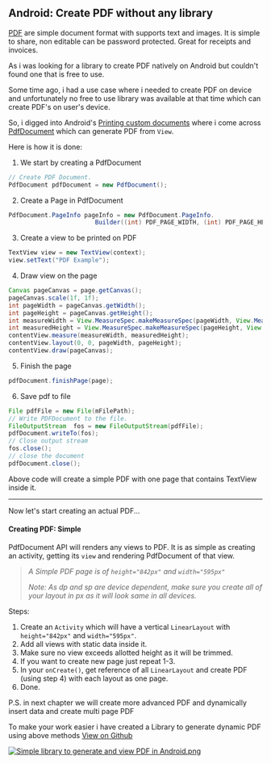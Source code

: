 ## Android: Create PDF without any library

[PDF](https://en.wikipedia.org/wiki/PDF) are simple document format with supports text and images. It is simple to share, non editable can be password protected. Great for receipts and invoices.

As i was looking for a library to create PDF natively on Android but couldn't found one that is free to use.

Some time ago, i had a use case where i needed to create PDF on device and unfortunately no free to use library was available at that time which can create PDF's on user's device.

So, i digged into Android's  [Printing custom documents](https://developer.android.com/training/printing/custom-docs.html) where i come across  [PdfDocument](https://developer.android.com/reference/android/graphics/pdf/PdfDocument) which can generate PDF from `View`.

Here is how it is done:

1. We start by creating a PdfDocument
```java
// Create PDF Document.
PdfDocument pdfDocument = new PdfDocument();
```

2. Create a Page in PdfDocument
```java
PdfDocument.PageInfo pageInfo = new PdfDocument.PageInfo.
                        Builder((int) PDF_PAGE_WIDTH, (int) PDF_PAGE_HEIGHT, i + 1).create();
```

3. Create a view to be printed on PDF
```java
TextView view = new TextView(context);
view.setText("PDF Example");
```

4. Draw view on the page
```java
Canvas pageCanvas = page.getCanvas();
pageCanvas.scale(1f, 1f);
int pageWidth = pageCanvas.getWidth();
int pageHeight = pageCanvas.getHeight();
int measureWidth = View.MeasureSpec.makeMeasureSpec(pageWidth, View.MeasureSpec.EXACTLY);
int measuredHeight = View.MeasureSpec.makeMeasureSpec(pageHeight, View.MeasureSpec.EXACTLY);
contentView.measure(measureWidth, measuredHeight);
contentView.layout(0, 0, pageWidth, pageHeight);
contentView.draw(pageCanvas);
```

5. Finish the page
```java
pdfDocument.finishPage(page);
```

6. Save pdf to file
```java
File pdfFile = new File(mFilePath);
// Write PDFDocument to the file.
FileOutputStream  fos = new FileOutputStream(pdfFile);
pdfDocument.writeTo(fos);
// Close output stream
fos.close();
// close the document
pdfDocument.close();
``` 

Above code will create a simple PDF with one page that contains TextView inside it.

***
Now let's start creating an actual PDF...
#### Creating PDF: Simple

PdfDocument API will renders any views to PDF. It is as simple as creating an activity, getting its `view` and rendering PdfDocument of that view.

> *A Simple PDF page is of `height="842px"` and `width="595px"`*
>
> *Note: As dp and sp are device dependent, make sure you create all of your layout in px as it will look same in all devices.*

Steps:
1. Create an `Activity` which will have a vertical `LinearLayout` with `height="842px"` and `width="595px"`.
2. Add all views with static data inside it.
3. Make sure no view exceeds allotted height as it will be trimmed.
4. If you want to create new page just repeat 1-3.
5. In your `onCreate()`, get reference of all `LinearLayout` and create PDF (using step 4) with each layout as one page.
6. Done.

P.S. in next chapter we will create more advanced PDF and dynamically insert data and create multi page PDF

To make your work easier i have created a Library to generate dynamic PDF using above methods [View on Github](https://github.com/tejpratap46/PDFCreatorAndroid)

 [![Simple library to generate and view PDF in Android.png](https://cdn.hashnode.com/res/hashnode/image/upload/v1587719632043/mXw6_IETk.png)](https://github.com/tejpratap46/PDFCreatorAndroid) 
